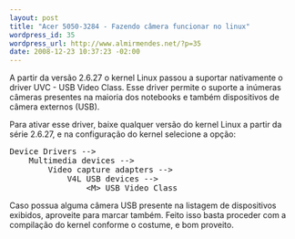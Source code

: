```yaml
--- 
layout: post
title: "Acer 5050-3284 - Fazendo câmera funcionar no linux"
wordpress_id: 35
wordpress_url: http://www.almirmendes.net/?p=35
date: 2008-12-23 10:37:23 -02:00
---
```

A partir da versão 2.6.27 o kernel Linux passou a suportar nativamente o driver UVC - USB Video Class. Esse driver permite o suporte a inúmeras câmeras presentes na maioria dos notebooks e também dispositivos de câmera externos (USB).

Para ativar esse driver, baixe qualquer versão do kernel Linux a partir da série 2.6.27, e na configuração do kernel selecione a opção:
<pre>Device Drivers --&gt;
    Multimedia devices --&gt;
        Video capture adapters --&gt;
            V4L USB devices --&gt;
                &lt;M&gt; USB Video Class</pre>
Caso possua alguma câmera USB presente na listagem de dispositivos exibidos, aproveite para marcar também. Feito isso basta proceder com a compilação do kernel conforme o costume, e bom proveito.
